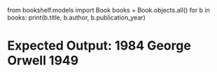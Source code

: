 from bookshelf.models import Book
books = Book.objects.all()
for b in books:
    print(b.title, b.author, b.publication_year)
# Expected Output: 1984 George Orwell 1949
